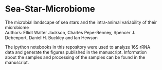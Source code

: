 # Sea-Star-Microbiome
The microbial landscape of sea stars and the intra-animal variability of their microbiome  
Authors: Elliot Walter Jackson, Charles Pepe-Renney, Spencer J. Debenport, Daniel H. Buckley and Ian Hewson

The ipython notebooks in this repository were used to analyze 16S rRNA data and generate the figures published in the manuscript. Information about the samples and processing of the samples can be found in the manuscript. 
